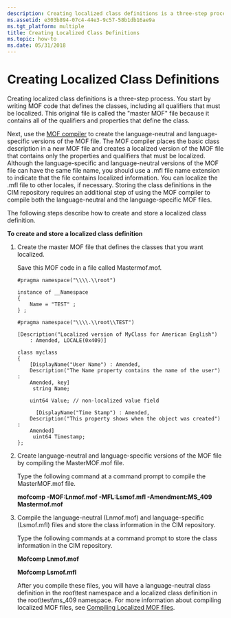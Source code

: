 ```yaml
---
description: Creating localized class definitions is a three-step process.
ms.assetid: e303b894-07c4-44e3-9c57-58b1db16ae9a
ms.tgt_platform: multiple
title: Creating Localized Class Definitions
ms.topic: how-to
ms.date: 05/31/2018
---
```


# Creating Localized Class Definitions

Creating localized class definitions is a three-step process. You start by writing MOF code that defines the classes, including all qualifiers that must be localized. This original file is called the "master MOF" file because it contains all of the qualifiers and properties that define the class.

Next, use the [MOF compiler](mofcomp.md) to create the language-neutral and language-specific versions of the MOF file. The MOF compiler places the basic class description in a new MOF file and creates a localized version of the MOF file that contains only the properties and qualifiers that must be localized. Although the language-specific and language-neutral versions of the MOF file can have the same file name, you should use a .mfl file name extension to indicate that the file contains localized information. You can localize the .mfl file to other locales, if necessary. Storing the class definitions in the CIM repository requires an additional step of using the MOF compiler to compile both the language-neutral and the language-specific MOF files.

The following steps describe how to create and store a localized class definition.

**To create and store a localized class definition**

1.  Create the master MOF file that defines the classes that you want localized.

    Save this MOF code in a file called Mastermof.mof.

    ```syntax
    #pragma namespace("\\\\.\\root")

    instance of __Namespace
    {
        Name = "TEST" ;
    } ;

    #pragma namespace("\\\\.\\root\\TEST")

    [Description("Localized version of MyClass for American English") 
        : Amended, LOCALE(0x409)] 

    class myclass
    {
        [DisplayName("User Name") : Amended,
        Description("The Name property contains the name of the user") : 
        Amended, key]
         string Name;

        uint64 Value; // non-localized value field

          [DisplayName("Time Stamp") : Amended,
        Description("This property shows when the object was created") : 
        Amended] 
         uint64 Timestamp;
    };
    ```

2.  Create language-neutral and language-specific versions of the MOF file by compiling the MasterMOF.mof file.

    Type the following command at a command prompt to compile the MasterMOF.mof file.

    **mofcomp -MOF:Lnmof.mof -MFL:Lsmof.mfl -Amendment:MS\_409 Mastermof.mof**

3.  Compile the language-neutral (Lnmof.mof) and language-specific (Lsmof.mfl) files and store the class information in the CIM repository.

    Type the following commands at a command prompt to store the class information in the CIM repository.

    **Mofcomp Lnmof.mof**

    **Mofcomp Lsmof.mfl**

    After you compile these files, you will have a language-neutral class definition in the root\\test namespace and a localized class definition in the root\\test\\ms\_409 namespace. For more information about compiling localized MOF files, see [Compiling Localized MOF files](compiling-localized-mof-files.md).

 

 



